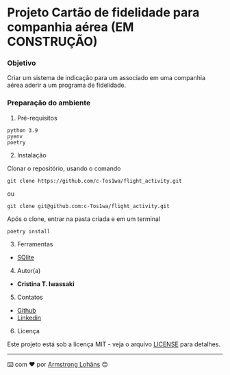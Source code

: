 # Projeto Cartão de fidelidade para companhia aérea (EM CONSTRUÇÃO)

### Objetivo

Criar um sistema de indicação para um associado em uma companhia aérea aderir a um programa de fidelidade.

### Preparação do ambiente

1. Pré-requisitos

```
python 3.9
pyenv
poetry

```

2. Instalação

Clonar o repositório, usando o comando

```
git clone https://github.com/c-Tos1wa/flight_activity.git

```
ou

```
git clone git@github.com:c-Tos1wa/flight_activity.git

```

Após o clone, entrar na pasta criada e em um terminal

```
poetry install

```

3. Ferramentas

* [SQlite](https://www.sqlite.org/index.html)

4. Autor(a)

* **Cristina T. Iwassaki**

5. Contatos

* [Github](https://github.com/c-Tos1wa)
* [Linkedin](https://www.linkedin.com/in/cristina-iwassaki/)

6. Licença

Este projeto está sob a licença MIT - veja o arquivo [LICENSE](LICENSE) para detalhes.

---
⌨️ com ❤️ por [Armstrong Lohãns](https://gist.github.com/lohhans) 😊


